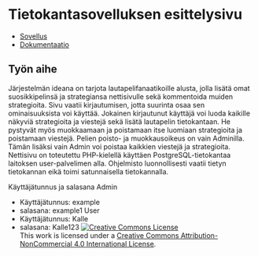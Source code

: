 # Tietokantasovelluksen esittelysivu


* [Sovellus](http://pesjoona.users.cs.helsinki.fi/pelit/)
* [Dokumentaatio](doc/dokumentaatio.pdf)

## Työn aihe

Järjestelmän ideana on tarjota lautapelifanaatikoille alusta, jolla lisätä omat suosikkipelinsä ja strategiansa nettisivulle sekä kommentoida muiden strategioita. Sivu vaatii kirjautumisen, jotta suurinta osaa sen ominaisuuksista voi käyttää. Jokainen kirjautunut käyttäjä voi luoda kaikille näkyviä strategioita ja viestejä sekä lisätä lautapelin tietokantaan. He pystyvät myös muokkaamaan ja poistamaan itse luomiaan strategioita ja poistamaan viestejä. Pelien poisto- ja muokkausoikeus on vain Adminilla. Tämän lisäksi vain Admin voi poistaa kaikkien viestejä ja strategioita. Nettisivu on toteutettu PHP-kielellä käyttäen PostgreSQL-tietokantaa laitoksen user-palvelimen alla. Ohjelmisto luonnollisesti vaatii tietyn tietokannan eikä toimi satunnaisella tietokannalla.

Käyttäjätunnus ja salasana
Admin
* Käyttäjätunnus: example
* salasana: example1
User
* Käyttäjätunnus: Kalle
* salasana: Kalle123
<a rel="license" href="http://creativecommons.org/licenses/by-nc/4.0/"><img alt="Creative Commons License" style="border-width:0" src="https://i.creativecommons.org/l/by-nc/4.0/88x31.png" /></a><br />This work is licensed under a <a rel="license" href="http://creativecommons.org/licenses/by-nc/4.0/">Creative Commons Attribution-NonCommercial 4.0 International License</a>.




